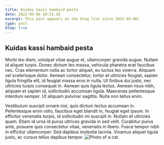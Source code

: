 ```yaml
---
title: Kuidas kassi hambaid pesta
date: 2022-05-06 10:31:18
excerpt: This post appears on the blog list since 2022-05-06!
type: post
blog: true
---
```


## Kuidas kassi hambaid pesta

Morbi leo diam, volutpat vitae augue et, ullamcorper gravida augue. Nullam id aliquet turpis. Donec dictum leo massa, vehicula pharetra erat faucibus nec. Cras elementum nulla ac tortor aliquet, eu luctus leo viverra. Aliquam vel scelerisque dolor. Aenean consectetur, tortor et ultricies feugiat, sapien ligula fringilla elit, id feugiat massa eros in nulla. Ut finibus dui justo, nec ultricies turpis consequat in. Aenean quis ligula lectus. Aenean risus nibh, aliquam et sapien id, sollicitudin accumsan ligula. Maecenas pellentesque interdum semper. Ut aliquam pulvinar sagittis. Nulla non tellus enim.

Vestibulum suscipit ornare nisi, quis dictum lectus accumsan in. Pellentesque enim odio, faucibus eget blandit in, feugiat eget ipsum. In efficitur venenatis turpis, id sollicitudin mi suscipit in. Nullam et ultricies quam. Etiam id urna id purus ultrices gravida in sed velit. Curabitur purus ante, posuere quis consectetur vitae, venenatis in libero. Fusce tempor nibh in efficitur ullamcorper. Sed dapibus molestie lacinia. Vivamus aliquet ligula justo, ac cursus tellus dapibus tempor.
<img src="$withBase('/assets/img/hambad.jpg')" class="db" alt="Photo of a cat.">
